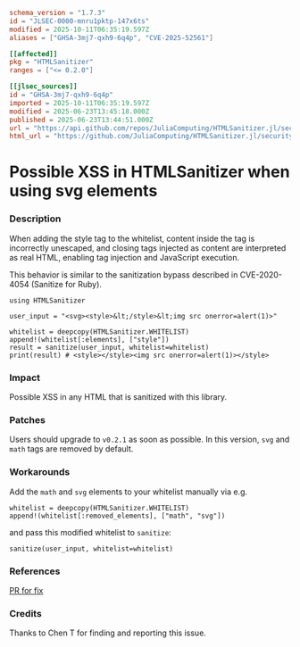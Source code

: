 ```toml
schema_version = "1.7.3"
id = "JLSEC-0000-mnru1pktp-147x6ts"
modified = 2025-10-11T06:35:19.597Z
aliases = ["GHSA-3mj7-qxh9-6q4p", "CVE-2025-52561"]

[[affected]]
pkg = "HTMLSanitizer"
ranges = ["<= 0.2.0"]

[[jlsec_sources]]
id = "GHSA-3mj7-qxh9-6q4p"
imported = 2025-10-11T06:35:19.597Z
modified = 2025-06-23T13:45:18.000Z
published = 2025-06-23T13:44:51.000Z
url = "https://api.github.com/repos/JuliaComputing/HTMLSanitizer.jl/security-advisories/GHSA-3mj7-qxh9-6q4p"
html_url = "https://github.com/JuliaComputing/HTMLSanitizer.jl/security/advisories/GHSA-3mj7-qxh9-6q4p"
```

# Possible XSS in HTMLSanitizer when using svg elements

### Description

When adding the style tag to the whitelist, content inside the tag is incorrectly unescaped, and closing tags injected as content are interpreted as real HTML, enabling tag injection and JavaScript execution.

This behavior is similar to the sanitization bypass described in CVE-2020-4054 (Sanitize for Ruby).

```
using HTMLSanitizer

user_input = "<svg><style>&lt;/style>&lt;img src onerror=alert(1)>"

whitelist = deepcopy(HTMLSanitizer.WHITELIST)
append!(whitelist[:elements], ["style"])
result = sanitize(user_input, whitelist=whitelist)
print(result) # <style></style><img src onerror=alert(1)></style>
```

### Impact

Possible XSS in any HTML that is sanitized with this library.

### Patches

Users should upgrade to `v0.2.1` as soon as possible. In this version, `svg` and `math` tags are removed by default.

### Workarounds

Add the `math` and `svg` elements to your whitelist manually via e.g.

```
whitelist = deepcopy(HTMLSanitizer.WHITELIST)
append!(whitelist[:removed_elements], ["math", "svg"])
```

and pass this modified whitelist to `sanitize`:

```
sanitize(user_input, whitelist=whitelist)
```

### References

[PR for fix](https://github.com/JuliaComputing/HTMLSanitizer.jl/pull/5)

### Credits

Thanks to  Chen T for finding and reporting this issue.

